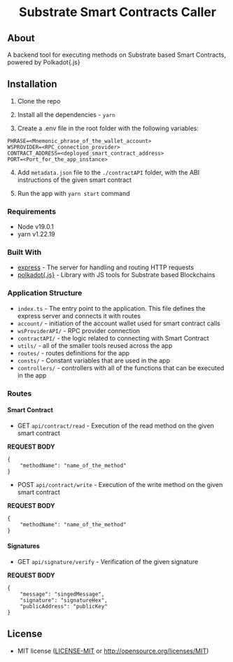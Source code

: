 <div align="center">
  <h1>Substrate Smart Contracts Caller</h1>
</div>

## About

A backend tool for executing methods on Substrate based Smart Contracts, powered by Polkadot{.js}

## Installation

1. Clone the repo

2. Install all the dependencies - `yarn`

3. Create a .env file in the root folder with the following variables:

```
PHRASE=<Mnemonic_phrase_of_the_wallet_account>
WSPROVIDER=<RPC_connection_provider>
CONTRACT_ADDRESS=<deployed_smart_contract_address>
PORT=<Port_for_the_app_instance>
```
4. Add `metadata.json` file to the `./contractAPI` folder, with the ABI instructions of the given smart contract

5. Run the app with `yarn start` command

### Requirements

* Node v19.0.1
* yarn v1.22.19

### Built With

- [express](https://github.com/expressjs/express) - The server for handling and routing HTTP requests
- [polkadot{.js}](https://polkadot.js.org/) - Library with JS tools for Substrate based Blockchains 

### Application Structure

- `index.ts` - The entry point to the application. This file defines the express server and connects it with routes
- `account/` - initiation of the account wallet used for smart contract calls
- `wsProviderAPI/` - RPC provider connection
- `contractAPI/` - the logic related to connecting with Smart Contract
- `utils/` - all of the smaller tools reused across the app
- `routes/` - routes definitions for the app
- `consts/` - Constant variables that are used in the app
- `controllers/` - controllers with all of the functions that can be executed in the app

### Routes

#### Smart Contract

-  GET `api/contract/read` - Execution of the read method on the given smart contract

**REQUEST BODY**

```
{
    "methodName": "name_of_the_method"
}
```

-  POST `api/contract/write` - Execution of the write method on the given smart contract

**REQUEST BODY**

```
{
    "methodName": "name_of_the_method"
}
```

#### Signatures

-  GET `api/signature/verify` - Verification of the given signature

**REQUEST BODY**

```
{
    "message": "singedMessage",
    "signature": "signatureHex",
    "publicAddress": "publicKey"
}
```

## License

* MIT license ([LICENSE-MIT](LICENSE-MIT) or http://opensource.org/licenses/MIT)